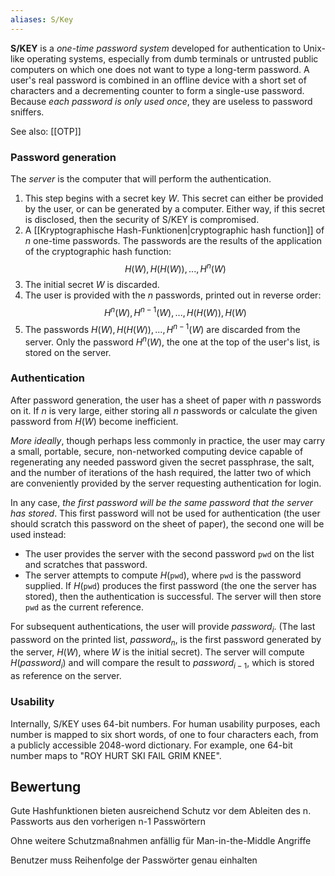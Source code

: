 ```yaml
---
aliases: S/Key
---
```


**S/KEY** is a *one-time password system* developed for authentication to Unix-like operating systems, especially from dumb terminals or untrusted public computers on which one does not want to type a long-term password. A user's real password is combined in an offline device with a short set of characters and a decrementing counter to form a single-use password. Because *each password is only used once*, they are useless to password sniffers.

See also: [[OTP]]

### Password generation 

The *server* is the computer that will perform the authentication.

1.  This step begins with a secret key *$W$*. This secret can either be provided by the user, or can be generated by a computer. Either way, if this secret is disclosed, then the security of S/KEY is compromised.
2.  A [[Kryptographische Hash-Funktionen|cryptographic hash function]] of *$n$* one-time passwords. The passwords are the results of the application of the cryptographic hash function:
$$H(W), H(H(W)), ..., H^n(W)$$
3.  The initial secret $W$ is discarded.
4.  The user is provided with the *$n$* passwords, printed out in reverse order:
$$H^n(W), H^{n−1}(W), ..., H(H(W)), H(W)$$
5. The passwords $H(W), H(H(W)), ..., H^{n−1}(W)$ are discarded from the server. Only the password $H^n(W)$, the one at the top of the user's list, is stored on the server.

### Authentication
After password generation, the user has a sheet of paper with _$n$_ passwords on it. If _$n$_ is very large, either storing all _$n$_ passwords or calculate the given password from $H(W)$ become inefficient.

*More ideally*, though perhaps less commonly in practice, the user may carry a small, portable, secure, non-networked computing device capable of regenerating any needed password given the secret passphrase, the salt, and the number of iterations of the hash required, the latter two of which are conveniently provided by the server requesting authentication for login.

In any case, *the first password will be the same password that the server has stored*. This first password will not be used for authentication (the user should scratch this password on the sheet of paper), the second one will be used instead:

- The user provides the server with the second password `pwd` on the list and scratches that password.
- The server attempts to compute $H$(`pwd`), where `pwd` is the password supplied. If $H$(`pwd`) produces the first password (the one the server has stored), then the authentication is successful. The server will then store `pwd` as the current reference.

For subsequent authentications, the user will provide *password*$_i$. (The last password on the printed list, *password*$_n$, is the first password generated by the server, $H(W)$, where $W$ is the initial secret). The server will compute $H$(*password*$_i$) and will compare the result to *password*$_{i−1}$, which is stored as reference on the server. 

### Usability 
Internally, S/KEY uses 64-bit numbers. For human usability purposes, each number is mapped to six short words, of one to four characters each, from a publicly accessible 2048-word dictionary. For example, one 64-bit number maps to "ROY HURT SKI FAIL GRIM KNEE".

## Bewertung
Gute Hashfunktionen bieten ausreichend Schutz vor dem Ableiten des n. Passworts aus den vorherigen n-1 Passwörtern

Ohne weitere Schutzmaßnahmen anfällig für Man-in-the-Middle Angriffe 

Benutzer muss Reihenfolge der Passwörter genau einhalten